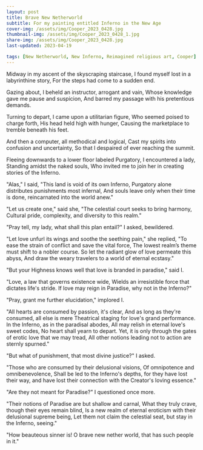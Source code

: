 ```yaml
---
layout: post
title: Brave New Netherworld
subtitle: For my painting entitled Inferno in the New Age
cover-img: /assets/img/Cooper_2023_0428.jpg
thumbnail-img: /assets/img/Cooper_2023_0428_1.jpg
share-img: /assets/img/Cooper_2023_0428.jpg
last-updated: 2023-04-19

tags: [New Netherworld, New Inferno, Reimagined religious art, Cooper]
---
```



Midway in my ascent of the skyscraping staircase,
I found myself lost in a labyrinthine story,
For the steps had come to a sudden end.

Gazing about, I beheld an instructor,  arrogant and vain,
Whose knowledge gave me pause and suspicion,
And barred my passage with his pretentious demands.

Turning to depart, I came upon a utilitarian figure,
Who seemed poised to charge forth,
His head held high with hunger,
Causing the marketplace to tremble beneath his feet.

And then a computer, all methodical and logical,
Cast my spirits into confusion and uncertainty,
So that I despaired of ever reaching the summit.

Fleeing downwards to a lower floor labeled Purgatory,
I encountered a lady,
Standing amidst the naked souls,
Who invited me to join her in creating stories of the Inferno.

"Alas," I said, "This land is void of its own Inferno,
Purgatory alone distributes punishments most infernal,
And souls leave only when their time is done, reincarnated into the world anew."

"Let us create one," said she,
"The celestial court seeks to bring harmony,
Cultural pride, complexity, and diversity to this realm."

"Pray tell, my lady, what shall this plan entail?" I asked, bewildered.

"Let love unfurl its wings and soothe the seething pain," she replied,
"To ease the strain of conflict and save the vital force,
The lowest realm’s theme must shift to a nobler course.
So let the radiant glow of love permeate this abyss,
And draw the weary travelers to a world of eternal ecstasy."

"But your Highness knows well that love is branded in paradise," said I.

"Love, a law that governs existence wide,
Wields an irresistible force that dictates life's stride.
If love may reign in Paradise, why not in the Inferno?"

"Pray, grant me further elucidation," implored I.

"All hearts are consumed by passion, it's clear,
And as long as they're consumed, all else is mere
Theatrical staging for love's grand performance.
In the Inferno, as in the paradisal abodes,
All may relish in eternal love's sweet codes,
No heart shall yearn to depart.
Yet, it is only through the gates of erotic love that we may tread, 
All other notions leading not to action are sternly spurned."

"But what of punishment, that most divine justice?" I asked.

"Those who are consumed by their delusional visions,
Of omnipotence and omnibenevolence,
Shall be led to the Inferno's depths, for they have lost their way,
and have lost their connection with the Creator's loving essence."

"Are they not meant for Paradise?" I questioned once more.

"Their notions of Paradise are but shallow and carnal,
What they truly crave, though their eyes remain blind,
Is a new realm of eternal eroticism with their delusional supreme being,
Let them not claim the celestial seat, but stay in the Inferno, seeing."

"How beauteous sinner is! O brave new nether world, that has such people in it."

